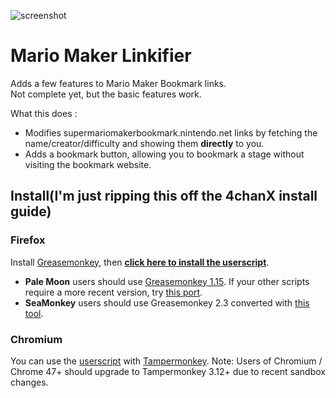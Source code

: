 ![screenshot](http://a.pomf.cat/jbtdvv.png)
# Mario Maker Linkifier
Adds a few features to Mario Maker Bookmark links.  
Not complete yet, but the basic features work.  

What this does :  
- Modifies supermariomakerbookmark.nintendo.net links by fetching the name/creator/difficulty and showing them **directly** to you.  
- Adds a bookmark button, allowing you to bookmark a stage without visiting the bookmark website.  

## Install(I'm just ripping this off the 4chanX install guide)

### Firefox
Install [Greasemonkey](https://addons.mozilla.org/en-US/firefox/addon/greasemonkey/), then **[click here to install the userscript](https://github.com/Difegue/Mario-Maker-Linkifier/raw/master/MarioMakerLinks.user.js)**.

- **Pale Moon** users should use [Greasemonkey 1.15](https://addons.mozilla.org/en-US/firefox/addon/greasemonkey/versions/1.15.1-signed). If your other scripts require a more recent version, try [this port](https://github.com/janekptacijarabaci/greasemonkey/releases/latest).
- **SeaMonkey** users should use Greasemonkey 2.3 converted with [this tool](http://addonconverter.fotokraina.com/?url=https://addons.mozilla.org/firefox/downloads/file/282084/greasemonkey-2.3-fx.xpi).

### Chromium
You can use the [userscript](https://github.com/Difegue/Mario-Maker-Linkifier/raw/master/MarioMakerLinks.user.js) with [Tampermonkey](https://tampermonkey.net/). Note: Users of Chromium / Chrome 47+ should upgrade to Tampermonkey 3.12+ due to recent sandbox changes.

